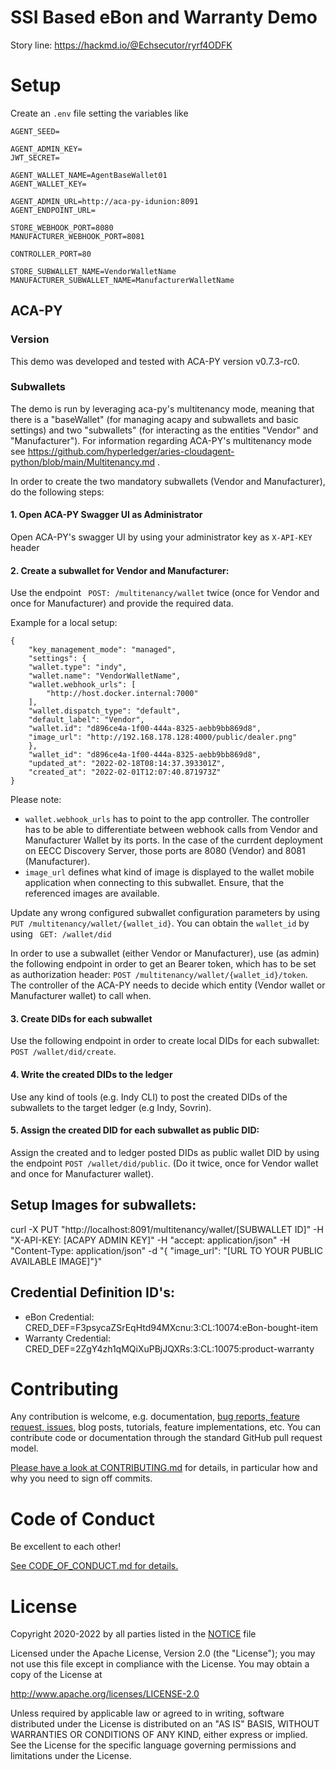 # SSI Based eBon and Warranty Demo


Story line: https://hackmd.io/@Echsecutor/ryrf4ODFK


# Setup

Create an `.env` file setting the variables like

```
AGENT_SEED=

AGENT_ADMIN_KEY=
JWT_SECRET=

AGENT_WALLET_NAME=AgentBaseWallet01
AGENT_WALLET_KEY=

AGENT_ADMIN_URL=http://aca-py-idunion:8091
AGENT_ENDPOINT_URL=

STORE_WEBHOOK_PORT=8080
MANUFACTURER_WEBHOOK_PORT=8081

CONTROLLER_PORT=80

STORE_SUBWALLET_NAME=VendorWalletName
MANUFACTURER_SUBWALLET_NAME=ManufacturerWalletName

```


## ACA-PY
### Version
This demo was developed and tested with ACA-PY version v0.7.3-rc0.

### Subwallets
The demo is run by leveraging aca-py's multitenancy mode, meaning that there is a "baseWallet" (for managing acapy and subwallets and basic settings) and two "subwallets" (for interacting as the entities "Vendor" and "Manufacturer"). For information regarding ACA-PY's multitenancy mode see https://github.com/hyperledger/aries-cloudagent-python/blob/main/Multitenancy.md .

In order to create the two mandatory subwallets (Vendor and Manufacturer), do the following steps:

#### 1. Open ACA-PY Swagger UI as Administrator
Open ACA-PY's swagger UI by using your administrator key as ```X-API-KEY``` header

#### 2. Create a subwallet for Vendor and Manufacturer:
Use the endpoint ``` POST: /multitenancy/wallet``` twice (once for Vendor and once for Manufacturer) and provide the required data.

Example for a local setup:
```
{
    "key_management_mode": "managed",
    "settings": {
    "wallet.type": "indy",
    "wallet.name": "VendorWalletName",
    "wallet.webhook_urls": [
        "http://host.docker.internal:7000"
    ],
    "wallet.dispatch_type": "default",
    "default_label": "Vendor",
    "wallet.id": "d896ce4a-1f00-444a-8325-aebb9bb869d8",
    "image_url": "http://192.168.178.128:4000/public/dealer.png"
    },
    "wallet_id": "d896ce4a-1f00-444a-8325-aebb9bb869d8",
    "updated_at": "2022-02-18T08:14:37.393301Z",
    "created_at": "2022-02-01T12:07:40.871973Z"
}

```

Please note:
- ```wallet.webhook_urls``` has to point to the app controller. The controller has to be able to differentiate between webhook calls from Vendor and Manufacturer Wallet by its ports. In the case of the currdent deployment on EECC Discovery Server, those ports are 8080 (Vendor) and 8081 (Manufacturer).
- ```image_url``` defines what kind of image is displayed to the wallet mobile application when connecting to this subwallet. Ensure, that the referenced images are available.

Update any wrong configured subwallet configuration parameters by using ```PUT /multitenancy/wallet/{wallet_id}```. You can obtain the ```wallet_id``` by using ``` GET: /wallet/did```

In order to use a subwallet (either Vendor or Manufacturer), use (as admin) the following endpoint in order to get an Bearer token, which has to be set as authorization header: ```POST /multitenancy/wallet/{wallet_id}/token```. The controller of the ACA-PY needs to decide which entity (Vendor wallet or Manufacturer wallet) to call when.

#### 3. Create DIDs for each subwallet
Use the following endpoint in order to create local DIDs for each subwallet: ```POST /wallet/did/create```.

#### 4. Write the created DIDs to the ledger
Use any kind of tools (e.g. Indy CLI) to post the created DIDs of the subwallets to the target ledger (e.g Indy, Sovrin).

#### 5. Assign the created DID for each subwallet as public DID:
Assign the created and to ledger posted DIDs as public wallet DID by using the endpoint ```POST /wallet/did/public```.
(Do it twice, once for Vendor wallet and once for Manufacturer wallet).



## Setup Images for subwallets:
curl -X PUT "http://localhost:8091/multitenancy/wallet/[SUBWALLET ID]" -H "X-API-KEY: [ACAPY ADMIN KEY]" -H "accept: application/json" -H "Content-Type: application/json" -d "{ \"image_url\": \"[URL TO YOUR PUBLIC AVAILABLE IMAGE]\"}"

## Credential Definition ID's:
- eBon Credential: CRED_DEF=F3psycaZSrEqHtd94MXcnu:3:CL:10074:eBon-bought-item
- Warranty Credential: CRED_DEF=2ZgY4zh1qMQiXuPBjJQXRs:3:CL:10075:product-warranty




# Contributing

Any contribution is welcome, e.g. documentation, [bug reports, feature request, issues](issues/), blog posts, tutorials, feature implementations, etc. You can contribute code or documentation through the standard GitHub pull request model.

[Please have a look at CONTRIBUTING.md](CONTRIBUTING.md) for details, in particular how and why you need to sign off commits.

# Code of Conduct

Be excellent to each other!

[See CODE_OF_CONDUCT.md for details.](CODE_OF_CONDUCT.md)

# License

Copyright 2020-2022 by all parties listed in the [NOTICE](NOTICE) file

Licensed under the Apache License, Version 2.0 (the "License");
you may not use this file except in compliance with the License.
You may obtain a copy of the License at

<http://www.apache.org/licenses/LICENSE-2.0>

Unless required by applicable law or agreed to in writing, software
distributed under the License is distributed on an "AS IS" BASIS,
WITHOUT WARRANTIES OR CONDITIONS OF ANY KIND, either express or implied.
See the License for the specific language governing permissions and
limitations under the License.

